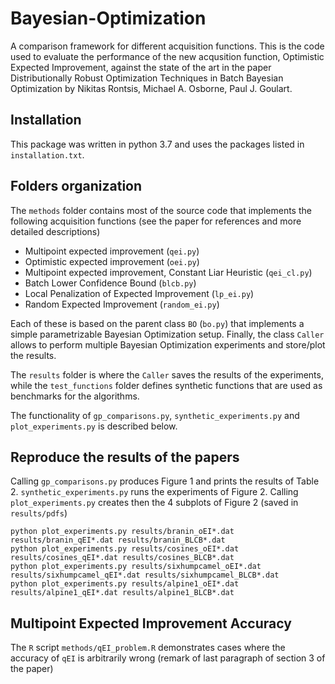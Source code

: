 # Bayesian-Optimization
A comparison framework for different acquisition functions. This is the code used to evaluate the performance of the new acqusition function, Optimistic Expected Improvement, against the state of the art in the paper
Distributionally Robust Optimization Techniques in Batch Bayesian Optimization by Nikitas Rontsis, Michael A.  Osborne, Paul J. Goulart.

## Installation
This package was written in python 3.7 and uses the packages listed in `installation.txt`.

## Folders organization
The `methods` folder contains most of the source code that implements the following acquisition functions (see the paper for references and more detailed descriptions)
* Multipoint expected improvement (`qei.py`)
* Optimistic expected improvement (`oei.py`)
* Multipoint expected improvement, Constant Liar Heuristic (`qei_cl.py`)
* Batch Lower Confidence Bound (`blcb.py`)
* Local Penalization of Expected Improvement (`lp_ei.py`)
* Random Expected Improvement (`random_ei.py`)

Each of these is based on the parent class `BO` (`bo.py`) that implements a simple parametrizable Bayesian Optimization setup. Finally, the class `Caller` allows to perform multiple Bayesian Optimization experiments and store/plot the results.

The `results` folder is where the `Caller` saves the results of the experiments, while the `test_functions` folder defines synthetic functions that are used as benchmarks for the algorithms.

The functionality of `gp_comparisons.py`, `synthetic_experiments.py` and `plot_experiments.py` is described below.

## Reproduce the results of the papers
Calling `gp_comparisons.py` produces Figure 1 and prints the results of Table 2. `synthetic_experiments.py` runs the experiments of Figure 2. Calling `plot_experiments.py` creates then the 4 subplots of Figure 2  (saved in `results/pdfs`)
```
python plot_experiments.py results/branin_oEI*.dat results/branin_qEI*.dat results/branin_BLCB*.dat
python plot_experiments.py results/cosines_oEI*.dat results/cosines_qEI*.dat results/cosines_BLCB*.dat
python plot_experiments.py results/sixhumpcamel_oEI*.dat results/sixhumpcamel_qEI*.dat results/sixhumpcamel_BLCB*.dat
python plot_experiments.py results/alpine1_oEI*.dat results/alpine1_qEI*.dat results/alpine1_BLCB*.dat
```

## Multipoint Expected Improvement Accuracy
The `R` script `methods/qEI_problem.R` demonstrates cases where the accuracy of `qEI` is arbitrarily wrong (remark of last paragraph of section 3 of the paper)
